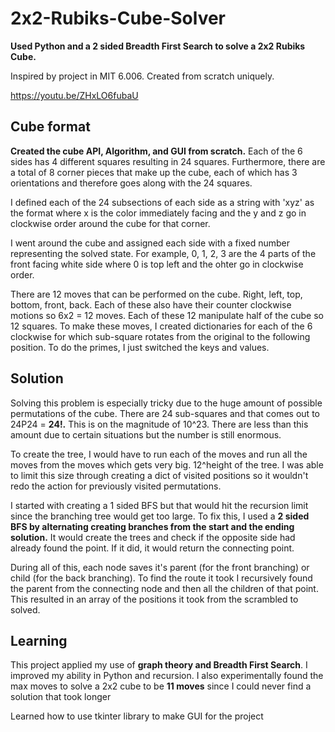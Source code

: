 # 2x2-Rubiks-Cube-Solver
**Used Python and a 2 sided Breadth First Search to solve a 2x2 Rubiks Cube.**

Inspired by project in MIT 6.006. Created from scratch uniquely.

https://youtu.be/ZHxLO6fubaU

## Cube format
**Created the cube API, Algorithm, and GUI from scratch.** Each of the 6 sides has 4 different squares resulting in 24 squares. Furthermore, there are a total of 8 corner pieces that make up the cube, each of which has 3 orientations and therefore goes along with the 24 squares. 

I defined each of the 24 subsections of each side as a string with 'xyz' as the format where x is the color immediately facing and the y and z go in clockwise order around the cube for that corner. 

I went around the cube and assigned each side with a fixed number representing the solved state. For example, 0, 1, 2, 3 are the 4 parts of the front facing white side where 0 is top left and the ohter go in clockwise order.

There are 12 moves that can be performed on the cube. Right, left, top, bottom, front, back. Each of these also have their counter clockwise motions so 6x2 = 12 moves. Each of these 12 manipulate half of the cube so 12 squares. To make these moves, I created dictionaries for each of the 6 clockwise for which sub-square rotates from the original to the following position. To do the primes, I just switched the keys and values.

## Solution
Solving this problem is especially tricky due to the huge amount of possible permutations of the cube. There are 24 sub-squares and that comes out to 24P24 = **24!.** This is on the magnitude of 10^23. There are less than this amount due to certain situations but the number is still enormous.

To create the tree, I would have to run each of the moves and run all the moves from the moves which gets very big. 12^height of the tree. I was able to limit this size through creating a dict of visited positions so it wouldn't redo the action for previously visited permutations. 

I started with creating a 1 sided BFS but that would hit the recursion limit since the branching tree would get too large. To fix this, I used a **2 sided BFS by alternating creating branches from the start and the ending solution.** It would create the trees and check if the opposite side had already found the point. If it did, it would return the connecting point. 

During all of this, each node saves it's parent (for the front branching) or child (for the back branching). To find the route it took I recursively found the parent from the connecting node and then all the children of that point. This resulted in an array of the positions it took from the scrambled to solved.

## Learning
This project applied my use of **graph theory and Breadth First Search**. I improved my ability in Python and recursion. I also experimentally found the max moves to solve a 2x2 cube to be **11 moves** since I could never find a solution that took longer

Learned how to use tkinter library to make GUI for the project

